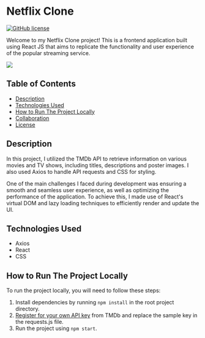 # Netflix Clone

[![GitHub license](https://img.shields.io/github/license/CodeWithConnor/Netflix-Clone)](https://github.com/CodeWithConnor/Netflix-Clone/blob/main/LICENSE)

Welcome to my Netflix Clone project! This is a frontend application built using React JS that aims to replicate the functionality and user experience of the popular streaming service.

![](https://github.com/CodeWithConnor/Netflix-Clone/blob/main/preview.png)

## Table of Contents

- [Description](#description)
- [Technologies Used](#technologies-used)
- [How to Run The Project Locally](#how-to-run-the-project-locally)
- [Collaboration](#lets-collaborate)
- [License](#license)

## Description

In this project, I utilized the TMDb API to retrieve information on various movies and TV shows, including titles, descriptions and poster images. I also used Axios to handle API requests and CSS for styling.

One of the main challenges I faced during development was ensuring a smooth and seamless user experience, as well as optimizing the performance of the application. To achieve this, I made use of React's virtual DOM and lazy loading techniques to efficiently render and update the UI.

## Technologies Used

- Axios
- React
- CSS

## How to Run The Project Locally

To run the project locally, you will need to follow these steps:

1. Install dependencies by running `npm install` in the root project directory.
2. [Register for your own API key](https://www.themoviedb.org/documentation/api) from TMDb and replace the sample key in the requests.js file.
3. Run the project using `npm start`.
